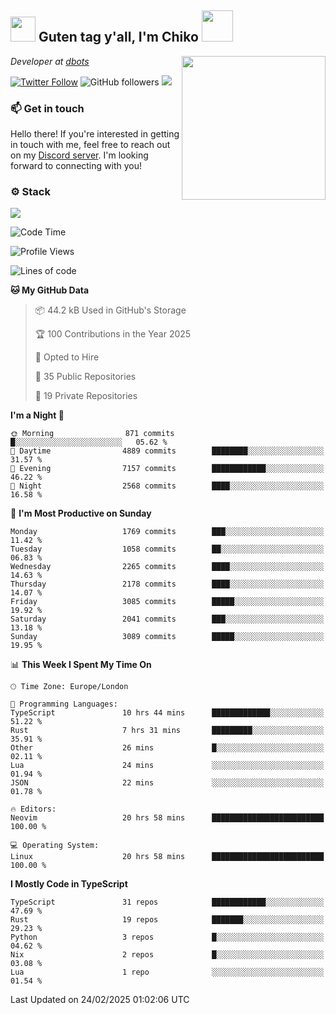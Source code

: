 <h2><img src="https://cdn.discordapp.com/emojis/1100181376730402906.gif?quality=lossless" width="40"> Guten tag y'all, I'm Chiko <img src="https://a.ppy.sh/15907233" width="50"></h2>
<a href="https://cataas.com"><img align='right' src="https://cataas.com/cat" width="230"></a>
<p><em>Developer at <a href="https://github.com/dbotsfun">dbots</a></em></p>

[![Twitter Follow](https://img.shields.io/twitter/follow/chikoxq?label=Follow)](https://twitter.com/intent/follow?screen_name=chikoxq)
![GitHub followers](https://img.shields.io/github/followers/chikof?label=Follow&style=social)
![](https://komarev.com/ghpvc/?username=chikof&color=blue)

### 📫 Get in touch
Hello there! If you're interested in getting in touch with me, feel free to reach out on my [Discord server](https://discord.gg/sejc7TnX6N). I'm looking forward to connecting with you!

### ⚙️ Stack
[![](https://skillicons.dev/icons?i=git,kubernetes,docker,js,ts,cloudflare,css,deno,express,graphql,html,mongodb,nestjs,py,react,apollo,bash,java,lua,nextjs,netlify,nodejs,ps,powershell,rust,neovim,tauri,sentry,postgres,tailwind,prisma,actix,workers)](https://skillicons.dev)

<!--START_SECTION:waka-->
![Code Time](http://img.shields.io/badge/Code%20Time-2%2C121%20hrs%206%20mins-blue)

![Profile Views](http://img.shields.io/badge/Profile%20Views-0-blue)

![Lines of code](https://img.shields.io/badge/From%20Hello%20World%20I%27ve%20Written-8.9%20million%20lines%20of%20code-blue)

**🐱 My GitHub Data** 

> 📦 44.2 kB Used in GitHub's Storage 
 > 
> 🏆 100 Contributions in the Year 2025
 > 
> 💼 Opted to Hire
 > 
> 📜 35 Public Repositories 
 > 
> 🔑 19 Private Repositories 
 > 
**I'm a Night 🦉** 

```text
🌞 Morning                871 commits         █░░░░░░░░░░░░░░░░░░░░░░░░   05.62 % 
🌆 Daytime                4889 commits        ████████░░░░░░░░░░░░░░░░░   31.57 % 
🌃 Evening                7157 commits        ████████████░░░░░░░░░░░░░   46.22 % 
🌙 Night                  2568 commits        ████░░░░░░░░░░░░░░░░░░░░░   16.58 % 
```
📅 **I'm Most Productive on Sunday** 

```text
Monday                   1769 commits        ███░░░░░░░░░░░░░░░░░░░░░░   11.42 % 
Tuesday                  1058 commits        ██░░░░░░░░░░░░░░░░░░░░░░░   06.83 % 
Wednesday                2265 commits        ████░░░░░░░░░░░░░░░░░░░░░   14.63 % 
Thursday                 2178 commits        ████░░░░░░░░░░░░░░░░░░░░░   14.07 % 
Friday                   3085 commits        █████░░░░░░░░░░░░░░░░░░░░   19.92 % 
Saturday                 2041 commits        ███░░░░░░░░░░░░░░░░░░░░░░   13.18 % 
Sunday                   3089 commits        █████░░░░░░░░░░░░░░░░░░░░   19.95 % 
```


📊 **This Week I Spent My Time On** 

```text
🕑︎ Time Zone: Europe/London

💬 Programming Languages: 
TypeScript               10 hrs 44 mins      █████████████░░░░░░░░░░░░   51.22 % 
Rust                     7 hrs 31 mins       █████████░░░░░░░░░░░░░░░░   35.91 % 
Other                    26 mins             █░░░░░░░░░░░░░░░░░░░░░░░░   02.11 % 
Lua                      24 mins             ░░░░░░░░░░░░░░░░░░░░░░░░░   01.94 % 
JSON                     22 mins             ░░░░░░░░░░░░░░░░░░░░░░░░░   01.78 % 

🔥 Editors: 
Neovim                   20 hrs 58 mins      █████████████████████████   100.00 % 

💻 Operating System: 
Linux                    20 hrs 58 mins      █████████████████████████   100.00 % 
```

**I Mostly Code in TypeScript** 

```text
TypeScript               31 repos            ████████████░░░░░░░░░░░░░   47.69 % 
Rust                     19 repos            ███████░░░░░░░░░░░░░░░░░░   29.23 % 
Python                   3 repos             █░░░░░░░░░░░░░░░░░░░░░░░░   04.62 % 
Nix                      2 repos             █░░░░░░░░░░░░░░░░░░░░░░░░   03.08 % 
Lua                      1 repo              ░░░░░░░░░░░░░░░░░░░░░░░░░   01.54 % 
```




 Last Updated on 24/02/2025 01:02:06 UTC
<!--END_SECTION:waka-->


<!--
<p align="center">
     <a href="https://discord.gg/HhybNhchcC"><img src="https://invidget.switchblade.xyz/sejc7TnX6N" align="center" ><a>
</p> 
-->

